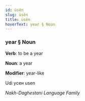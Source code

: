 ```yaml
---
id: üsën
slug: üsën
title: üsën
hoverText: year § Noun
---
```


### year § Noun

**Verb**: to be a year

**Noun**: a year

**Modifier**: year-like

Udi усен usen 

*Nakh-Daghestani Language Family*